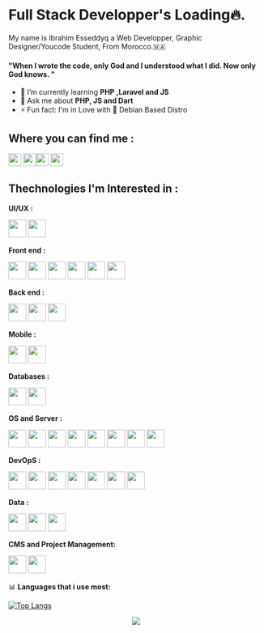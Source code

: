<link rel="stylesheet" href="https://cdn.jsdelivr.net/gh/devicons/devicon@v2.14.0/devicon.min.css">


# Full Stack Developper's Loading🔥.

My name is Ibrahim Esseddyq a Web Developper, Graphic Designer/Youcode Student,
From Morocco.🇲🇦 <br />
#### "When I wrote the code, only God and I understood what I did. Now only God knows. "

- 🌱 I’m currently learning **PHP ,Laravel and JS**
- 💬 Ask me about **PHP, JS and Dart**
- ⚡ Fun fact: I'm in Love with 🐧 Debian Based Distro

## Where you can find me :
<p><a href="https://twitter.com/lil_negan_x"><img src="https://img.shields.io/badge/twitter-%231DA1F2.svg?&style=for-the-badge&logo=twitter&logoColor=white" height=25></a> <a href="https://www.linkedin.com/in/ibrahim-esseddyq-2258b7185/"><img src="https://img.shields.io/badge/linkedin-%230077B5.svg?&style=for-the-badge&logo=linkedin&logoColor=white" height=25></a><a href="https://medium.com/@https.ibrahim.esseddyq"><img src="https://img.shields.io/badge/medium-%2312100E.svg?&style=for-the-badge&logo=medium&logoColor=white" height=25></a> <a href="https://dev.to/ibrahimesseddyq"><img src="https://img.shields.io/badge/DEV.TO-%230A0A0A.svg?&style=for-the-badge&logo=dev-dot-to&logoColor=white" height=25></a></p>

## Thechnologies I'm Interested in :
**UI/UX :**

<p><img  width="35px" src="https://cdn.jsdelivr.net/gh/devicons/devicon/icons/figma/figma-original.svg" />
<img width="35px" src="https://cdn.jsdelivr.net/gh/devicons/devicon/icons/xd/xd-plain.svg" /></p>

**Front end :**

<p><img width="35px" src="https://cdn.jsdelivr.net/gh/devicons/devicon/icons/html5/html5-original-wordmark.svg" />
<img width="35px" src="https://cdn.jsdelivr.net/gh/devicons/devicon/icons/css3/css3-original-wordmark.svg" />
<img width="35px"  src="https://cdn.jsdelivr.net/gh/devicons/devicon/icons/bootstrap/bootstrap-original.svg" />
<img width="35px" src="https://cdn.jsdelivr.net/gh/devicons/devicon/icons/javascript/javascript-original.svg" />
<img width="35px" src="https://cdn.jsdelivr.net/gh/devicons/devicon/icons/sass/sass-original.svg" />
<img width="35px" src="https://cdn.jsdelivr.net/gh/devicons/devicon/icons/vuejs/vuejs-original-wordmark.svg" /><p>

**Back end :**
  
<p><img width="35px" src="https://cdn.jsdelivr.net/gh/devicons/devicon/icons/php/php-original.svg" />
<img width="35px" src="https://cdn.jsdelivr.net/gh/devicons/devicon/icons/laravel/laravel-plain-wordmark.svg" />
<img width="35px" src="https://cdn.jsdelivr.net/gh/devicons/devicon/icons/nodejs/nodejs-original-wordmark.svg" /></p>

**Mobile :**

<p><img width="35px" src="https://cdn.jsdelivr.net/gh/devicons/devicon/icons/dart/dart-original.svg" />
<img width="35px" src="https://cdn.jsdelivr.net/gh/devicons/devicon/icons/flutter/flutter-original.svg" /></p>

**Databases :**

<p><img width="35px" src="https://cdn.jsdelivr.net/gh/devicons/devicon/icons/mongodb/mongodb-original-wordmark.svg" />
<img width="35px" src="https://cdn.jsdelivr.net/gh/devicons/devicon/icons/mysql/mysql-original-wordmark.svg" /></p>

**OS and Server :**

<p><img width="35px" src="https://cdn.jsdelivr.net/gh/devicons/devicon/icons/linux/linux-plain.svg" />
<img width="35px" src="https://cdn.jsdelivr.net/gh/devicons/devicon/icons/debian/debian-original-wordmark.svg" />
<img width="35px" src="https://cdn.jsdelivr.net/gh/devicons/devicon/icons/bash/bash-original.svg" />
<img width="35px" src="https://cdn.jsdelivr.net/gh/devicons/devicon/icons/ubuntu/ubuntu-plain-wordmark.svg" />
<img width="35px" src="https://cdn.jsdelivr.net/gh/devicons/devicon/icons/nginx/nginx-original.svg" />
<img width="35px" src="https://cdn.jsdelivr.net/gh/devicons/devicon/icons/ssh/ssh-original-wordmark.svg" />
<img width="35px" src="https://cdn.jsdelivr.net/gh/devicons/devicon/icons/c/c-original.svg" />
<img width="35px" src="https://cdn.jsdelivr.net/gh/devicons/devicon/icons/filezilla/filezilla-plain-wordmark.svg" />
</p>


**DevOpS :**

<p><img width="35px" src="https://cdn.jsdelivr.net/gh/devicons/devicon/icons/kubernetes/kubernetes-plain-wordmark.svg" />
<img width="35px" src="https://cdn.jsdelivr.net/gh/devicons/devicon/icons/docker/docker-original-wordmark.svg" />
<img width="35px" src="https://cdn.jsdelivr.net/gh/devicons/devicon/icons/git/git-original-wordmark.svg" />
<img width="35px" src="https://cdn.jsdelivr.net/gh/devicons/devicon/icons/salesforce/salesforce-original.svg" />
<img width="35px" src="https://cdn.jsdelivr.net/gh/devicons/devicon/icons/npm/npm-original-wordmark.svg" />
<img width="35px" src="https://cdn.jsdelivr.net/gh/devicons/devicon/icons/composer/composer-original.svg" />
<img width="35px" src="https://cdn.jsdelivr.net/gh/devicons/devicon/icons/amazonwebservices/amazonwebservices-original-wordmark.svg" />
</p>

**Data :**

<p><img width="35px" src="https://cdn.jsdelivr.net/gh/devicons/devicon/icons/python/python-original-wordmark.svg" />
<img width="35px" src="https://cdn.jsdelivr.net/gh/devicons/devicon/icons/numpy/numpy-original-wordmark.svg" />
<img width="35px" src="https://cdn.jsdelivr.net/gh/devicons/devicon/icons/pandas/pandas-original.svg" /></p>

**CMS and Project Management:**

<p><img width="35px" src="https://cdn.jsdelivr.net/gh/devicons/devicon/icons/trello/trello-plain-wordmark.svg" />
<img width="35px" src="https://cdn.jsdelivr.net/gh/devicons/devicon/icons/wordpress/wordpress-original.svg" /></p>

📊 **Languages that i use most:**

[![Top Langs](https://github-readme-stats.vercel.app/api/top-langs/?username=ibrahimesseddyq&?exclude_repo=forage_virtualExp)](https://github.com/anuraghazra/github-readme-stats)
  

<p align="center">
  <img src="https://capsule-render.vercel.app/api?type=waving&color=gradient&height=80&section=footer"/>
</p>


